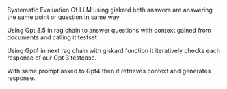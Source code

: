 Systematic Evaluation Of LLM using giskard 
both answers are answering the same point or question in same way. 

Using Gpt 3.5 in rag chain to answer questions with context gained from documents 
and calling it testset

Using Gpt4 in next rag chain with giskard function it iteratively checks each response of our Gpt 3 testcase.

With same prompt asked to Gpt4 then it retrieves context and generates response. 
